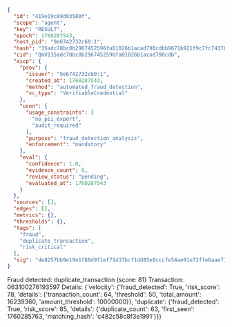 ```json
{
  "id": "419e19c89d93500f",
  "scope": "agent",
  "key": "RESULT",
  "epoch": 1760287543,
  "host_pid": "9e6742732c60:1",
  "hash": "35adc78bc0b2967452596fa01026b1acad790cdbb9671b921f9c7fc743768084",
  "cid": "QmV135adc78bc0b2967452596fa01026b1acad790cdb",
  "aicp": {
    "prov": {
      "issuer": "9e6742732c60:1",
      "created_at": 1760287543,
      "method": "automated_fraud_detection",
      "vc_type": "VerifiableCredential"
    },
    "ucon": {
      "usage_constraints": [
        "no_pii_export",
        "audit_required"
      ],
      "purpose": "fraud_detection_analysis",
      "enforcement": "mandatory"
    },
    "eval": {
      "confidence": 1.0,
      "evidence_count": 0,
      "review_status": "pending",
      "evaluated_at": 1760287543
    }
  },
  "sources": [],
  "edges": [],
  "metrics": {},
  "thresholds": {},
  "tags": [
    "fraud",
    "duplicate_transaction",
    "risk_critical"
  ],
  "sig": "de8257bb9e19e1f88d9f1ef71d37bcf1dd85e8cccfe54ae91e72ffe6aae71be1"
}
```

Fraud detected: duplicate_transaction (score: 81)
Transaction: 063100276193597
Details: {'velocity': {'fraud_detected': True, 'risk_score': 78, 'details': {'transaction_count': 64, 'threshold': 50, 'total_amount': 16239360, 'amount_threshold': 10000000}}, 'duplicate': {'fraud_detected': True, 'risk_score': 85, 'details': {'duplicate_count': 63, 'first_seen': 1760285763, 'matching_hash': 'c482c58c8f3e1991'}}}